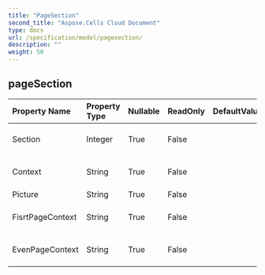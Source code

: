 ```yaml
---
title: "PageSection"
second_title: "Aspose.Cells Cloud Document"
type: docs
url: /specification/model/pagesection/
description: ""
weight: 50
---
```


## **pageSection**

 

| Property Name | Property Type | Nullable |  ReadOnly | DefaultValue | Description | 
| :- | :- | :- |:- |  :- | :- |
| Section | Integer | True |  False |  | 0,1,2  left , middle ,right |  
| Context | String | True |  False |  | page context script             |  
| Picture | String | True |  False |  |  |  
| FisrtPageContext | String | True |  False |  | fisrt page context script |  
| EvenPageContext | String | True |  False |  | Even page context script |  

